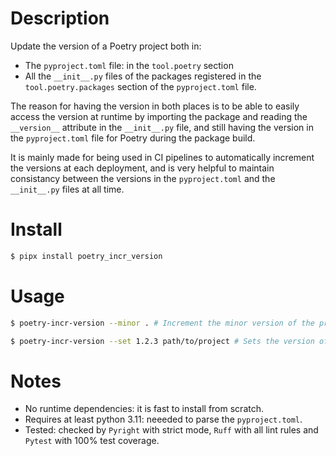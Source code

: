 # Description

Update the version of a Poetry project both in:

-   The `pyproject.toml` file: in the `tool.poetry` section
-   All the `__init__.py` files of the packages registered in the `tool.poetry.packages` section of the `pyproject.toml` file.

The reason for having the version in both places is to be able to easily access the version at runtime by importing the package and reading the `__version__` attribute in the `__init__.py` file, and still having the version in the `pyproject.toml` file for Poetry during the package build.

It is mainly made for being used in CI pipelines to automatically increment the versions at each deployment, and is very helpful to maintain consistancy between the versions in the `pyproject.toml` and the `__init__.py` files at all time.

# Install

```bash
$ pipx install poetry_incr_version
```

# Usage

```bash
$ poetry-incr-version --minor . # Increment the minor version of the project in the current directory

$ poetry-incr-version --set 1.2.3 path/to/project # Sets the version of the project inside path/to/project to 1.2.3
```

# Notes

-   No runtime dependencies: it is fast to install from scratch.
-   Requires at least python 3.11: neeeded to parse the `pyproject.toml`.
-   Tested: checked by `Pyright` with strict mode, `Ruff` with all lint rules and `Pytest` with 100% test coverage.
